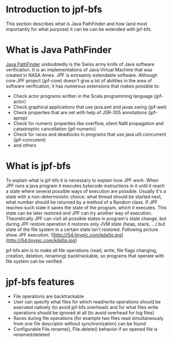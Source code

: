 # Introduction to jpf-bfs #

This section describes what is Java PathFinder and how (and most importantly for what purpose) it can be can be extended with jpf-bfs.


# What is Java PathFinder #
[Java PathFinder](http://babelfish.arc.nasa.gov/trac/jpf/wiki/WikiStart) undoubtedly is the Swiss army knife of Java software verification.
It is an implementations of Java Virtual Machine that was created in NASA Ames. JPF is extreamly extendable software. Although core JPF project (jpf-core) doesn't give a lot of abilities in the area of software verification, it has numerous extensions that makes possible to:
  * Check actor programs written in the Scala programming language (jpf-actor)
  * Check graphical applications that use java.awt and javax.swing (jpf-awt)
  * Check properties that are set with help of JSR-305 annotations (jpf-aprop)
  * Check for numeric properties like overflow, silent NaN propagation and catastrophic cancellation (jpf-numeric)
  * Check for races and deadlocks in programs that use java.util.concurrent (jpf-concurent)
  * and others


# What is jpf-bfs #

To explain what is jpf-bfs it is necessary to explain how JPF work.
When JPF runs a java program it executes bytecode instructions in it until it reach a state where several possible ways of execution are possible. Usually it's a state with a non-deterministic choice: what thread should be started next, what number should be returned by a method of a Random class. If JPF reaches such state it saves the state of the program, which it executes. This state can be later restored and JPF can try another way of execution.
Theoretically JPF can visit all possible states in program's state change, but during JPF restore operation it restores only JVM state (heap, stack, ...) but state of the file system in a certain state isn't restored.
Following picture show JPF execution.
![http://i54.tinypic.com/kda1iq.jpg](http://i54.tinypic.com/kda1iq.jpg)

jpf-bfs aim is to make all file operations (read, write, file flags changing, creation, deletion, renaming) backtrackable, so programs that operate with file system can be verified.

# jpf-bfs features #
  * File operations are backtrackable
  * User can specify what files for which read/write operations should be executed natively (to avoid jpf-bfs overhead) and for what files write operations should be ignored at all (to avoid overhead for log files)
  * Races during file operations (for example two files read simultaneously from one file descriptor without synchronization) can be found
  * Configurable File.rename(), File.delete() behavior if an opened file is renamed/deleted